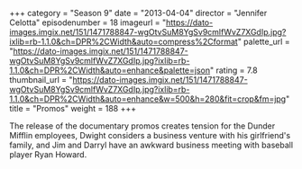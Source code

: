 +++
category = "Season 9"
date = "2013-04-04"
director = "Jennifer Celotta"
episodenumber = 18
imageurl = "https://dato-images.imgix.net/151/1471788847-wgOtvSuM8YgSv9cmlfWvZ7XGdIp.jpg?ixlib=rb-1.1.0&ch=DPR%2CWidth&auto=compress%2Cformat"
palette_url = "https://dato-images.imgix.net/151/1471788847-wgOtvSuM8YgSv9cmlfWvZ7XGdIp.jpg?ixlib=rb-1.1.0&ch=DPR%2CWidth&auto=enhance&palette=json"
rating = 7.8
thumbnail_url = "https://dato-images.imgix.net/151/1471788847-wgOtvSuM8YgSv9cmlfWvZ7XGdIp.jpg?ixlib=rb-1.1.0&ch=DPR%2CWidth&auto=enhance&w=500&h=280&fit=crop&fm=jpg"
title = "Promos"
weight = 188
+++

The release of the documentary promos creates tension for the Dunder Mifflin employees, Dwight considers a business venture with his girlfriend's family, and Jim and Darryl have an awkward business meeting with baseball player Ryan Howard.